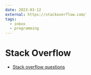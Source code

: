 ```yaml
---
date: 2023-03-12
external: https://stackoverflow.com/
tags:
  - inbox
  - programming
---
```


# Stack Overflow

- [Stack overflow questions](https://stackoverflow.com/questions)
